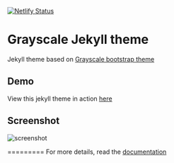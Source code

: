 [![Netlify Status](https://api.netlify.com/api/v1/badges/181fcbee-fe03-442f-ae8b-e61519e13984/deploy-status)](https://app.netlify.com/sites/dongaldino/deploys)

Grayscale Jekyll theme
=========================

Jekyll theme based on [Grayscale bootstrap theme ](http://ironsummitmedia.github.io/startbootstrap-grayscale/)

## Demo
View this jekyll theme in action [here](https://jeromelachaud.github.io/grayscale-theme)

## Screenshot
![screenshot](https://raw.githubusercontent.com/jeromelachaud/grayscale-theme/master/screenshot.png)

=========
For more details, read the [documentation](http://jekyllrb.com/)
